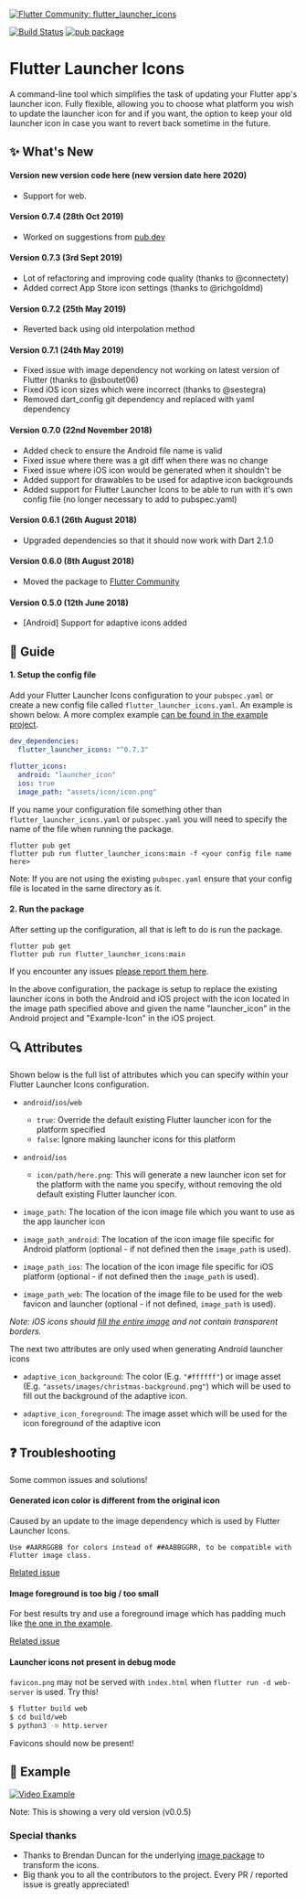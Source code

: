 [![Flutter Community: flutter_launcher_icons](https://fluttercommunity.dev/_github/header/flutter_launcher_icons)](https://github.com/fluttercommunity/community)

[![Build Status](https://travis-ci.org/fluttercommunity/flutter_launcher_icons.svg?branch=master)](https://travis-ci.org/MarkOSullivan94/flutter_launcher_icons) [![pub package](https://img.shields.io/pub/v/flutter_launcher_icons.svg)](https://pub.dartlang.org/packages/flutter_launcher_icons)

# Flutter Launcher Icons

A command-line tool which simplifies the task of updating your Flutter app's launcher icon. Fully flexible, allowing you to choose what platform you wish to update the launcher icon for and if you want, the option to keep your old launcher icon in case you want to revert back sometime in the future.


## :sparkles: What's New

#### Version **new version code here** (**new version date here** 2020)
 * Support for web.

#### Version 0.7.4 (28th Oct 2019)
 * Worked on suggestions from [pub.dev](https://pub.dev/packages/flutter_launcher_icons#-analysis-tab-)

#### Version 0.7.3 (3rd Sept 2019)
 * Lot of refactoring and improving code quality (thanks to @connectety)
 * Added correct App Store icon settings (thanks to @richgoldmd)

#### Version 0.7.2 (25th May 2019)
 * Reverted back using old interpolation method

#### Version 0.7.1 (24th May 2019)
 * Fixed issue with image dependency not working on latest version of Flutter (thanks to @sboutet06)
 * Fixed iOS icon sizes which were incorrect (thanks to @sestegra)
 * Removed dart_config git dependency and replaced with yaml dependency 

#### Version 0.7.0 (22nd November 2018)
 * Added check to ensure the Android file name is valid
 * Fixed issue where there was a git diff when there was no change
 * Fixed issue where iOS icon would be generated when it shouldn't be
 * Added support for drawables to be used for adaptive icon backgrounds
 * Added support for Flutter Launcher Icons to be able to run with it's own config file (no longer necessary to add to pubspec.yaml)

#### Version 0.6.1 (26th August 2018)
 * Upgraded dependencies so that it should now work with Dart 2.1.0

#### Version 0.6.0 (8th August 2018)
 * Moved the package to [Flutter Community](https://github.com/fluttercommunity/community)

#### Version 0.5.0 (12th June 2018)
 * [Android] Support for adaptive icons added


## :book: Guide

#### 1. Setup the config file

Add your Flutter Launcher Icons configuration to your `pubspec.yaml` or create a new config file called `flutter_launcher_icons.yaml`. 
An example is shown below. A more complex example [can be found in the example project](https://github.com/fluttercommunity/flutter_launcher_icons/blob/master/example/pubspec.yaml).
```yaml
dev_dependencies: 
  flutter_launcher_icons: "^0.7.3"
  
flutter_icons:
  android: "launcher_icon" 
  ios: true
  image_path: "assets/icon/icon.png"
```
If you name your configuration file something other than `flutter_launcher_icons.yaml` or `pubspec.yaml` you will need to specify 
the name of the file when running the package.

```
flutter pub get
flutter pub run flutter_launcher_icons:main -f <your config file name here>
```

Note: If you are not using the existing `pubspec.yaml` ensure that your config file is located in the same directory as it.

#### 2. Run the package

After setting up the configuration, all that is left to do is run the package.

```
flutter pub get
flutter pub run flutter_launcher_icons:main
```

If you encounter any issues [please report them here](https://github.com/fluttercommunity/flutter_launcher_icons/issues).


In the above configuration, the package is setup to replace the existing launcher icons in both the Android and iOS project 
with the icon located in the image path specified above and given the name "launcher_icon" in the Android project and "Example-Icon" in the iOS project.


## :mag: Attributes

Shown below is the full list of attributes which you can specify within your Flutter Launcher Icons configuration.

- `android`/`ios`/`web`
  - `true`: Override the default existing Flutter launcher icon for the platform specified
  - `false`: Ignore making launcher icons for this platform

- `android`/`ios`
  - `icon/path/here.png`: This will generate a new launcher icon set for the platform with the name you specify, without removing the old default existing Flutter launcher icon.

- `image_path`: The location of the icon image file which you want to use as the app launcher icon 

- `image_path_android`: The location of the icon image file specific for Android platform (optional - if not defined then the `image_path` is used).

- `image_path_ios`: The location of the icon image file specific for iOS platform (optional - if not defined then the `image_path` is used).

- `image_path_web`: The location of the image file to be used for the web favicon and launcher (optional - if not defined, `image_path` is used).

_Note: iOS icons should [fill the entire image](https://stackoverflow.com/questions/26014461/black-border-on-my-ios-icon) and not contain transparent borders._

The next two attributes are only used when generating Android launcher icons

- `adaptive_icon_background`: The color (E.g. `"#ffffff"`) or image asset (E.g. `"assets/images/christmas-background.png"`) which will 
be used to fill out the background of the adaptive icon. 

- `adaptive_icon_foreground`: The image asset which will be used for the icon foreground of the adaptive icon


## :question: Troubleshooting

Some common issues and solutions!


#### Generated icon color is different from the original icon

Caused by an update to the image dependency which is used by Flutter Launcher Icons. 

```
Use #AARRGGBB for colors instead of ##AABBGGRR, to be compatible with Flutter image class.
```

[Related issue](https://github.com/fluttercommunity/flutter_launcher_icons/issues/98)


#### Image foreground is too big / too small

For best results try and use a foreground image which has padding much like [the one in the example](https://github.com/fluttercommunity/flutter_launcher_icons/blob/master/example/assets/images/icon-foreground-432x432.png).

[Related issue](https://github.com/fluttercommunity/flutter_launcher_icons/issues/96)

#### Launcher icons not present in debug mode

`favicon.png` may not be served with `index.html` when `flutter run -d web-server` is used. Try this!
```bash
$ flutter build web
$ cd build/web
$ python3 -m http.server
```

Favicons should now be present!

## :eyes: Example

[![Video Example](https://img.youtube.com/vi/RjNAxwcP3Tc/0.jpg)](https://www.youtube.com/watch?v=RjNAxwcP3Tc)

Note: This is showing a very old version (v0.0.5)

### Special thanks

- Thanks to Brendan Duncan for the underlying [image package](https://pub.dev/packages/image) to transform the icons. 
- Big thank you to all the contributors to the project. Every PR / reported issue is greatly appreciated! 
